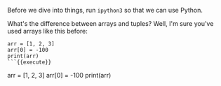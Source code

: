 Before we dive into things, run `ipython3` so that we can use Python.

What's the difference between arrays and tuples? Well, I'm sure you've used arrays like this before:

```
arr = [1, 2, 3]
arr[0] = -100
print(arr)
```{{execute}}

```
arr = [1, 2, 3]
arr[0] = -100
print(arr)
```{{execute}}
